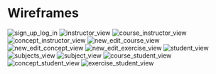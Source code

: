 

# Wireframes

 ![sign_up_log_in](/wireframes/sign_up_log_in.png) ![instructor_view](/wireframes/instructor_view.png) ![course_instructor_view](/wireframes/course_instructor_view.png) ![concept_instructor_view](/wireframes/concept_instructor_view.png) ![new_edit_course_view](/wireframes/new_edit_course_view.png) ![new_edit_concept_view](/wireframes/new_edit_concept_view.png) ![new_edit_exercise_view](/wireframes/new_edit_exercise_view.png) ![student_view](/wireframes/student_view.png) ![subjects_view](/wireframes/subjects_view.png) ![subject_view](/wireframes/subject_view.png) ![course_student_view](/wireframes/course_student_view.png) ![concept_student_view](/wireframes/concept_student_view.png) ![exercise_student_view](/wireframes/exercise_student_view.png)